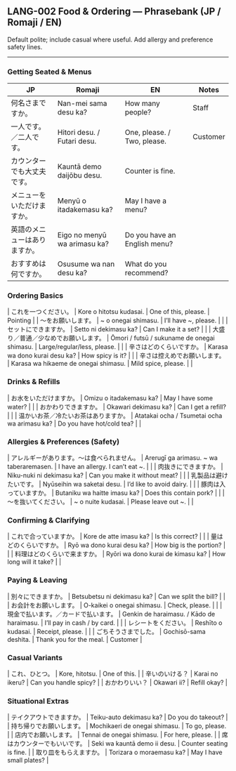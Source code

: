 ## LANG-002 Food & Ordering — Phrasebank (JP / Romaji / EN)

Default polite; include casual where useful. Add allergy and preference safety lines.

---

### Getting Seated & Menus
| JP | Romaji | EN | Notes |
|---|---|---|---|
| 何名さまですか。 | Nan-mei sama desu ka? | How many people? | Staff |
| 一人です。／二人です。 | Hitori desu. / Futari desu. | One, please. / Two, please. | Customer |
| カウンターでも大丈夫です。 | Kauntā demo daijōbu desu. | Counter is fine. | |
| メニューをいただけますか。 | Menyū o itadakemasu ka? | May I have a menu? | |
| 英語のメニューはありますか。 | Eigo no menyū wa arimasu ka? | Do you have an English menu? | |
| おすすめは何ですか。 | Osusume wa nan desu ka? | What do you recommend? | |

### Ordering Basics
| これを一つください。 | Kore o hitotsu kudasai. | One of this, please. | Pointing |
| 〜をお願いします。 | ~ o onegai shimasu. | I’ll have ~, please. | |
| セットにできますか。 | Setto ni dekimasu ka? | Can I make it a set? | |
| 大盛り／普通／少なめでお願いします。 | Ōmori / futsū / sukuname de onegai shimasu. | Large/regular/less, please. | |
| 辛さはどのくらいですか。 | Karasa wa dono kurai desu ka? | How spicy is it? | |
| 辛さは控えめでお願いします。 | Karasa wa hikaeme de onegai shimasu. | Mild spice, please. | |

### Drinks & Refills
| お水をいただけますか。 | Omizu o itadakemasu ka? | May I have some water? | |
| おかわりできますか。 | Okawari dekimasu ka? | Can I get a refill? | |
| 温かいお茶／冷たいお茶はありますか。 | Atatakai ocha / Tsumetai ocha wa arimasu ka? | Do you have hot/cold tea? | |

### Allergies & Preferences (Safety)
| アレルギーがあります。〜は食べられません。 | Arerugī ga arimasu. ~ wa taberaremasen. | I have an allergy. I can’t eat ~. | |
| 肉抜きにできますか。 | Niku-nuki ni dekimasu ka? | Can you make it without meat? | |
| 乳製品は避けたいです。 | Nyūseihin wa saketai desu. | I’d like to avoid dairy. | |
| 豚肉は入っていますか。 | Butaniku wa haitte imasu ka? | Does this contain pork? | |
| 〜を抜いてください。 | ~ o nuite kudasai. | Please leave out ~. | |

### Confirming & Clarifying
| これで合っていますか。 | Kore de atte imasu ka? | Is this correct? | |
| 量はどのくらいですか。 | Ryō wa dono kurai desu ka? | How big is the portion? | |
| 料理はどのくらいで来ますか。 | Ryōri wa dono kurai de kimasu ka? | How long will it take? | |

### Paying & Leaving
| 別々にできますか。 | Betsubetsu ni dekimasu ka? | Can we split the bill? | |
| お会計をお願いします。 | O-kaikei o onegai shimasu. | Check, please. | |
| 現金で払います。／カードで払います。 | Genkin de haraimasu. / Kādo de haraimasu. | I’ll pay in cash / by card. | |
| レシートをください。 | Reshīto o kudasai. | Receipt, please. | |
| ごちそうさまでした。 | Gochisō-sama deshita. | Thank you for the meal. | Customer |

### Casual Variants
| これ、ひとつ。 | Kore, hitotsu. | One of this. |
| 辛いのいける？ | Karai no ikeru? | Can you handle spicy? |
| おかわりいい？ | Okawari ii? | Refill okay? |

### Situational Extras
| テイクアウトできますか。 | Teiku-auto dekimasu ka? | Do you do takeout? |
| 持ち帰りでお願いします。 | Mochikaeri de onegai shimasu. | To go, please. |
| 店内でお願いします。 | Tennai de onegai shimasu. | For here, please. |
| 席はカウンターでもいいです。 | Seki wa kauntā demo ii desu. | Counter seating is fine. |
| 取り皿をもらえますか。 | Torizara o moraemasu ka? | May I have small plates? |


